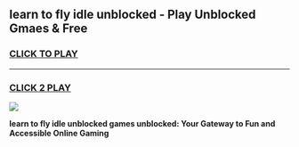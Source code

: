 
## learn to fly idle unblocked - Play Unblocked Gmaes & Free
<h3>
<a href="https://news.freeplayer.one?title=learn_to_fly_idle_unblocked&ref=16F">CLICK TO PLAY</a></h3>
<hr>

<h3>
<a href="https://news.freeplayer.one?title=learn_to_fly_idle_unblocked&ref=16F">CLICK 2 PLAY</a>
  
</h3>

<a href="https://news.freeplayer.one?title=learn_to_fly_idle_unblocked&ref=16F/"><img src="https://clearcache.store/games.png"></a>


**learn to fly idle unblocked games unblocked: Your Gateway to Fun and Accessible Online Gaming**
